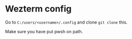 # Wezterm config
Go to `C:/users/<username>/.config` and clone `git clone` this.  

Make sure you have put pwsh on path.
